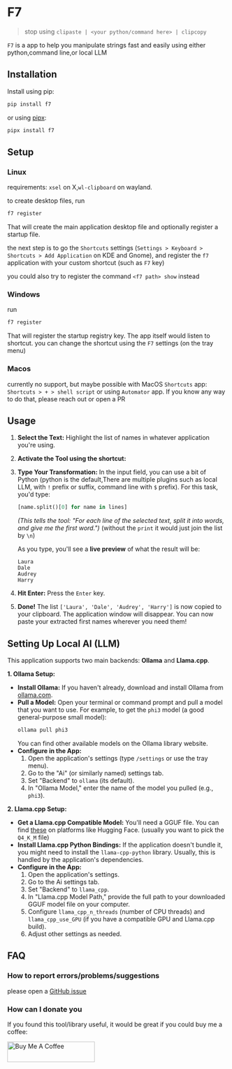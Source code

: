 # F7
> stop using `clipaste | <your python/command here> | clipcopy`

<!-- TODO: screenshot -->

`F7` is a app to help you manipulate strings fast and easily using either python,command line,or local LLM

## Installation
Install using pip:
```bash
pip install f7
```
or using [pipx](https://github.com/pypa/pipx):
```bash
pipx install f7
```

<!-- in the future, maybe gh releases -->

## Setup
### Linux
requirements: `xsel` on X,`wl-clipboard` on wayland.

to create desktop files, run
```bash
f7 register
```
That will create the main application desktop file and optionally register a startup file.

the next step is to go the `Shortcuts` settings (`Settings > Keyboard > Shortcuts > Add Application` on KDE and Gnome), and register the `f7` application with your custom shortcut (such as `F7` key)

you could also try to register the command `<f7 path> show` instead

### Windows
run
```bash
f7 register
```
That will register the startup registry key. The app itself would listen to shortcut. you can change the shortcut using the `F7` settings (on the tray menu)

### Macos
currently no support, but maybe possible with MacOS `Shortcuts` app: `Shortcuts > + > shell script` or using `Automator` app.
If you know any way to do that, please reach out or open a PR

## Usage
1.  **Select the Text:** Highlight the list of names in whatever application you're using.
    <!-- ![Screenshot of text selection](https://placehold.co/400x100/eee/333?text=1.+Select+Text+in+App) -->

2.  **Activate the Tool using the shortcut:**
    <!-- ![Screenshot of the utility window appearing](https://placehold.co/500x150/ddd/333?text=2.+Utility+Appears) -->

3.  **Type Your Transformation:** In the input field, you can use a bit of Python (python is the default,There are multiple plugins such as local LLM, with `!` prefix or suffix, command line with `$` prefix). For this task, you'd type:
    ```python
    [name.split()[0] for name in lines]
    ```
    *(This tells the tool: "For each line of the selected text, split it into words, and give me the first word.")*
    (without the `print` it would just join the list by `\n`)

    As you type, you'll see a **live preview** of what the result will be:
    ```
    Laura
    Dale
    Audrey
    Harry
    ```
    <!-- ![Screenshot of the utility with input and preview](https://placehold.co/500x200/ccc/333?text=3.+Type+Command+&+See+Preview) -->

4.  **Hit Enter:** Press the `Enter` key.

5.  **Done!** The list `['Laura', 'Dale', 'Audrey', 'Harry']` is now copied to your clipboard. The application window will disappear. You can now paste your extracted first names wherever you need them!
    <!-- ![Animation/icon of pasting text](https://placehold.co/300x80/eee/333?text=4.+Result+Copied!+Paste+it!) -->

## Setting Up Local AI (LLM)

This application supports two main backends: **Ollama** and **Llama.cpp**.

**1. Ollama Setup:**

* **Install Ollama:** If you haven't already, download and install Ollama from [ollama.com](https://ollama.com/).
* **Pull a Model:** Open your terminal or command prompt and pull a model that you want to use. For example, to get the `phi3` model (a good general-purpose small model):
    ```bash
    ollama pull phi3
    ```
    You can find other available models on the Ollama library website.
* **Configure in the App:**
    1.  Open the application's settings (type `/settings` or use the tray menu).
    2.  Go to the "Ai" (or similarly named) settings tab.
    3.  Set "Backend" to `ollama` (its default).
    4.  In "Ollama Model," enter the name of the model you pulled (e.g., `phi3`).

**2. Llama.cpp Setup:**
* **Get a Llama.cpp Compatible Model:** You'll need a GGUF file. You can find [these](https://huggingface.co/TheBloke/Mistral-7B-Instruct-v0.2-GGUF/tree/main) on platforms like Hugging Face. (usually you want to pick the `Q4_K_M` file)
* **Install Llama.cpp Python Bindings:** If the application doesn't bundle it, you might need to install the `llama-cpp-python` library. Usually, this is handled by the application's dependencies.
* **Configure in the App:**
    1.  Open the application's settings.
    2.  Go to the Ai settings tab.
    3.  Set "Backend" to `llama_cpp`.
    4.  In "Llama.cpp Model Path," provide the full path to your downloaded GGUF model file on your computer.
    5.  Configure `llama_cpp_n_threads` (number of CPU threads) and `llama_cpp_use_GPU` (if you have a compatible GPU and Llama.cpp build).
    6.  Adjust other settings as needed.

## FAQ
<!-- TODO: add FAQ  -->
### How to report errors/problems/suggestions

please open a [GitHub issue](https://github.com/matan-h/F7/issues)

### How can I donate you

If you found this tool/library useful, it would be great if you could buy me a coffee:

<a href="https://www.buymeacoffee.com/matanh" target="_blank"><img src="https://cdn.buymeacoffee.com/buttons/default-blue.png" alt="Buy Me A Coffee" height="47" width="200"></a>